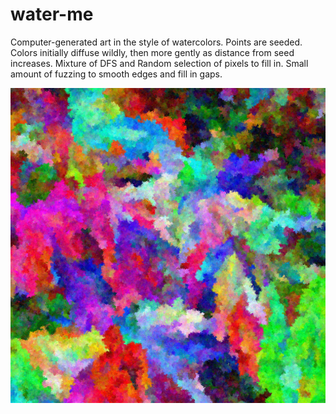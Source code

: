 # water-me

Computer-generated art in the style of watercolors. Points are seeded.
Colors initially diffuse wildly, then more gently as distance from seed increases.
Mixture of DFS and Random selection of pixels to fill in.
Small amount of fuzzing to smooth edges and fill in gaps.

![img-1000-10-255-6-4-4-0.8-1.png](img-1000-10-255-6-4-4-0.8-1.png)

